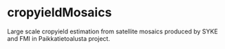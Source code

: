 # cropyieldMosaics
Large scale cropyield estimation from satellite mosaics produced by SYKE and FMI in Paikkatietoalusta project.
